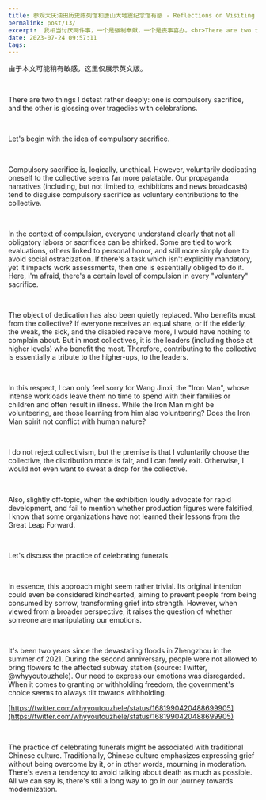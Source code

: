 ```yaml
---
title: 参观大庆油田历史陈列馆和唐山大地震纪念馆有感 - Reflections on Visiting the Daqing Oilfield History Exhibition Hall and the Tangshan Earthquake Memorial Hall
permalink: post/13/
excerpt:  我相当讨厌两件事，一个是强制奉献，一个是丧事喜办。<br>There are two things I detest rather deeply：one is compulsory sacrifice, and the other is glossing over tragedies with celebrations.
date: 2023-07-24 09:57:11
tags:
---
```


<p class="tennisbot" id="左上角有google翻译，如果需要的话<br>There is Google Translate button in the upper left corner, if needed">由于本文可能稍有敏感，这里仅展示英文版。</p>

<p><br></p>

There are two things I detest rather deeply: one is compulsory sacrifice, and the other is glossing over tragedies with celebrations.

<p><br></p>

Let's begin with the idea of compulsory sacrifice.

<p><br></p>

Compulsory sacrifice is, logically, unethical. However, voluntarily dedicating oneself to the collective seems far more palatable. Our propaganda narratives (including, but not limited to, exhibitions and news broadcasts) tend to disguise compulsory sacrifice as voluntary contributions to the collective.

<p><br></p>

In the context of compulsion, everyone understand clearly that not all obligatory labors or sacrifices can be shirked. Some are tied to work evaluations, others linked to personal honor, and still more simply done to avoid social ostracization. If there's a task which isn't explicitly mandatory, yet it impacts work assessments, then one is essentially obliged to do it. Here, I'm afraid, there's a certain level of compulsion in every "voluntary" sacrifice.

<p><br></p>

The object of dedication has also been quietly replaced. Who benefits most from the collective? If everyone receives an equal share, or if the elderly, the weak, the sick, and the disabled receive more, I would have nothing to complain about. But in most collectives, it is the leaders (including those at higher levels) who benefit the most. Therefore, contributing to the collective is essentially a tribute to the higher-ups, to the leaders.

<p><br></p>

In this respect, I can only feel sorry for Wang Jinxi, the "Iron Man", whose intense workloads leave them no time to spend with their families or children and often result in illness. While the Iron Man might be volunteering, are those learning from him also volunteering? Does the Iron Man spirit not conflict with human nature?

<p><br></p>

I do not reject collectivism, but the premise is that I voluntarily choose the collective, the distribution mode is fair, and I can freely exit. Otherwise, I would not even want to sweat a drop for the collective.

<p><br></p>

Also, slightly off-topic, when the exhibition loudly advocate for rapid development, and fail to mention whether production figures were falsified, I know that some organizations have not learned their lessons from the Great Leap Forward.

<p><br></p>

Let's discuss the practice of celebrating funerals.

<p><br></p>

In essence, this approach might seem rather trivial. Its original intention could even be considered kindhearted, aiming to prevent people from being consumed by sorrow, transforming grief into strength. However, when viewed from a broader perspective, it raises the question of whether someone are manipulating our emotions.

<p><br></p>

It's been two years since the devastating floods in Zhengzhou in the summer of 2021. During the second anniversary, people were not allowed to bring flowers to the affected subway station (source: Twitter, @whyyoutouzhele). Our need to express our emotions was disregarded. When it comes to granting or withholding freedom, the government's choice seems to always tilt towards withholding.

[https://twitter.com/whyyoutouzhele/status/1681990420488699905](https://twitter.com/whyyoutouzhele/status/1681990420488699905)

<p><br></p>

The practice of celebrating funerals might be associated with traditional Chinese culture. Traditionally, Chinese culture emphasizes expressing grief without being overcome by it, or in other words, mourning in moderation. There's even a tendency to avoid talking about death as much as possible. All we can say is, there's still a long way to go in our journey towards modernization.